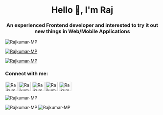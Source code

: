 <h1 align="center">Hello 👋, I'm Raj</h1>
<h3 align="center">An experienced Frontend developer and interested to try it out new things in Web/Mobile Applications</h3>

<p align="left"> <img src="https://komarev.com/ghpvc/?username=Rajkumar-MP&label=Profile%20views&color=0e75b6&style=flat-square" alt="Rajkumar-MP" /> </p>

<p align="left"> <a href="https://github.com/ryo-ma/github-profile-trophy"><img src="https://github-profile-trophy.vercel.app/?username=Rajkumar-MP" alt="Rajkumar-MP" /></a> </p>

<p align="left"> <a href="https://twitter.com/Rajkumar_MP" target="blank"><img src="https://img.shields.io/twitter/follow/Rajkumar_MP?logo=twitter&style=for-the-badge" alt="Rajkumar-MP" /></a> </p>

<h3 align="left">Connect with me:</h3>
</p>
<a href="https://codepen.io/rajkumar_mp" target="blank"><img align="center" src="https://cdn.jsdelivr.net/npm/simple-icons@3.0.1/icons/codepen.svg" alt="Rajkumar-MP" height="30" width="40" /></a>
<a href="https://dev.to/rajkumarmp" target="blank"><img align="center" src="https://cdn.jsdelivr.net/npm/simple-icons@3.0.1/icons/dev-dot-to.svg" alt="Rajkumar-MP" height="30" width="40" /></a>
<a href="https://twitter.com/Rajkumar_MP" target="blank"><img align="center" src="https://cdn.jsdelivr.net/npm/simple-icons@3.0.1/icons/twitter.svg" alt="Rajkumar-MP" height="30" width="40" /></a>
<a href="https://linkedin.com/in/rajkumarmp" target="blank"><img align="center" src="https://cdn.jsdelivr.net/npm/simple-icons@3.0.1/icons/linkedin.svg" alt="Rajkumar-MP" height="30" width="40" /></a>
<a href="https://stackoverflow.com/users/1845830/raj-kumar" target="blank"><img align="center" src="https://cdn.jsdelivr.net/npm/simple-icons@3.0.1/icons/stackoverflow.svg" alt="Rajkumar-MP" height="30" width="40" /></a>
</p>

<p><img align="center" src="https://github-readme-stats.vercel.app/api?username=Rajkumar-MP&show_icons=true&theme=dark&locale=en" alt="Rajkumar-MP" /></p>

<p><img align="left" src="https://github-readme-stats.vercel.app/api/top-langs?username=Rajkumar-MP&show_icons=true&theme=dark&locale=en&layout=compact" alt="Rajkumar-MP" /></p>

<p><img align="center" src="https://github-readme-streak-stats.herokuapp.com/?user=Rajkumar-MP&" alt="Rajkumar-MP" /></p>
